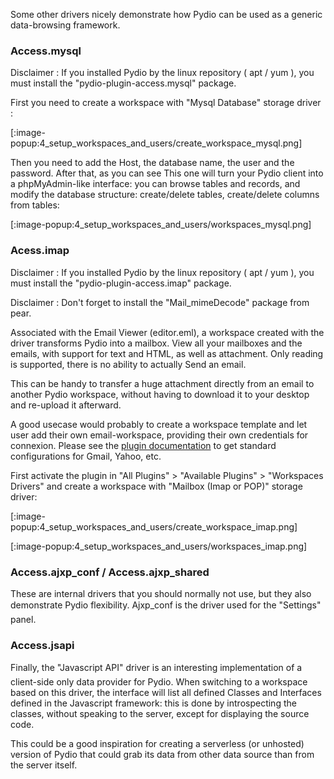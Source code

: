 Some other drivers nicely demonstrate how Pydio can be used as a generic data-browsing framework.

### Access.mysql

Disclaimer : If you installed Pydio by the linux repository ( apt / yum ), you must install the "pydio-plugin-access.mysql" package.

First you need to create a workspace with "Mysql Database" storage driver :

[:image-popup:4_setup_workspaces_and_users/create_workspace_mysql.png]

Then you need to add the Host, the database name, the user and the password. After that, as you can see This one will turn your Pydio client into a phpMyAdmin-like interface: you can browse tables and records, and modify the database structure: create/delete tables, create/delete columns from tables:

[:image-popup:4_setup_workspaces_and_users/workspaces_mysql.png]

### Acess.imap

Disclaimer : If you installed Pydio by the linux repository ( apt / yum ), you must install the "pydio-plugin-access.imap" package.

Disclaimer : Don't forget to install the "Mail_mimeDecode" package from pear.

Associated with the Email Viewer (editor.eml), a workspace created with the driver transforms Pydio into a mailbox. View all your mailboxes and the emails, with support for text and HTML, as well as attachment. Only reading is supported, there is no ability to actually Send an email.

This can be handy to transfer a huge attachment directly from an email to another Pydio workspace, without having to download it to your desktop and re-upload it afterward.

A good usecase would probably to create a workspace template and let user add their own email-workspace, providing their own credentials for connexion. Please see the [plugin documentation](https://pydio.com/docs/references/plugins/access/imap/) to get standard configurations for Gmail, Yahoo, etc.

First activate the plugin in "All Plugins" > "Available Plugins" > "Workspaces Drivers" and create a workspace with "Mailbox (Imap or POP)" storage driver:

[:image-popup:4_setup_workspaces_and_users/create_workspace_imap.png]

[:image-popup:4_setup_workspaces_and_users/workspaces_imap.png]

### Access.ajxp_conf / Access.ajxp_shared
These are internal drivers that you should normally not use, but they also demonstrate Pydio flexibility. Ajxp_conf is the driver used for the "Settings" panel.

### Access.jsapi
Finally, the "Javascript API" driver is an interesting implementation of a client-side only data provider for Pydio. When switching to a workspace based on this driver, the interface will list all defined Classes and Interfaces defined in the Javascript framework: this is done by introspecting the classes, without speaking to the server, except for displaying the source code.

This could be a good inspiration for creating a serverless (or unhosted) version of Pydio that could grab its data from other data source than from the server itself.
